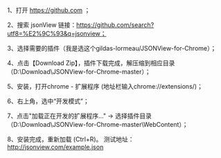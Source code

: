 1、打开 https://github.com ；

2、搜索 jsonView 链接：https://github.com/search?utf8=%E2%9C%93&q=jsonview；

3、选择需要的插件（我是选这个gildas-lormeau/JSONView-for-Chrome）；

4、点击【Download Zip】，插件下载完成，解压缩到相应目录（D:\Download\JSONView-for-Chrome-master）；

5、安装，打开chrome - 扩展程序 (地址栏输入chrome://extensions/)；

6、右上角，选中“开发模式”；

7、点击"加载正在开发的扩展程序..." -> 选择插件目录（D:\Download\JSONView-for-Chrome-master\WebContent）；

8、安装完成，重新加载 (Ctrl+R)。
测试地址：http://jsonview.com/example.json
